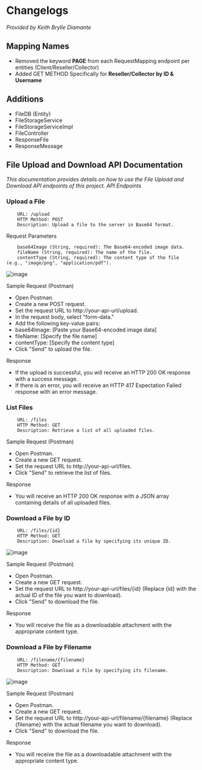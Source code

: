 # Changelogs
_Provided by Keith Brylle Diamante_

## Mapping Names
- Removed the keyword **PAGE** from each RequestMapping endpoint per entities (Client/Reseller/Collector)
- Added GET METHOD Specifically for **Reseller/Collector by ID & Username**

## Additions
- FileDB (Entity)
- FileStorageService
- FileStorageServiceImpl
- FileController
- ResponseFile
- ResponseMessage

## File Upload and Download API Documentation

_This documentation provides details on how to use the File Upload and Download API endpoints of this project.
API Endpoints_

### Upload a File
```
    URL: /upload
    HTTP Method: POST
    Description: Upload a file to the server in Base64 format.
```
Request Parameters
```
    base64Image (String, required): The Base64-encoded image data.
    fileName (String, required): The name of the file.
    contentType (String, required): The content type of the file (e.g., "image/png", "application/pdf").
```
![image](https://github.com/francisjas/kahukov2/assets/68324799/526df130-93a9-4687-b302-c16c2c6d9fc4)

Sample Request (Postman)
- Open Postman.
- Create a new POST request.
- Set the request URL to http://your-api-url/upload.
- In the request body, select "form-data."
- Add the following key-value pairs:
- base64Image: [Paste your Base64-encoded image data]
- fileName: [Specify the file name]
- contentType: [Specify the content type]
- Click "Send" to upload the file.

Response
- If the upload is successful, you will receive an HTTP 200 OK response with a success message.
- If there is an error, you will receive an HTTP 417 Expectation Failed response with an error message.

### List Files
```
    URL: /files
    HTTP Method: GET
    Description: Retrieve a list of all uploaded files.
```

Sample Request (Postman)
- Open Postman.
- Create a new GET request.
- Set the request URL to http://your-api-url/files.
- Click "Send" to retrieve the list of files.

Response
- You will receive an HTTP 200 OK response with a JSON array containing details of all uploaded files.

### Download a File by ID
```
    URL: /files/{id}
    HTTP Method: GET
    Description: Download a file by specifying its unique ID.
```
![image](https://github.com/francisjas/kahukov2/assets/68324799/db175259-cd3b-4434-b219-fe5a81382946)

Sample Request (Postman)
- Open Postman.
- Create a new GET request.
- Set the request URL to http://your-api-url/files/{id} (Replace {id} with the actual ID of the file you want to download).
- Click "Send" to download the file.

Response
- You will receive the file as a downloadable attachment with the appropriate content type.

### Download a File by Filename
```
    URL: /filename/{filename}
    HTTP Method: GET
    Description: Download a file by specifying its filename.
```
![image](https://github.com/francisjas/kahukov2/assets/68324799/98cc6828-d46b-454c-a42a-f58d0d728015)


Sample Request (Postman)
- Open Postman.
- Create a new GET request.
- Set the request URL to http://your-api-url/filename/{filename} (Replace {filename} with the actual filename you want to download).
- Click "Send" to download the file.

Response
- You will receive the file as a downloadable attachment with the appropriate content type.
